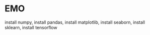 # EMO
install numpy,
install pandas,
install matplotlib,
install seaborn,
install sklearn,
install tensorflow
